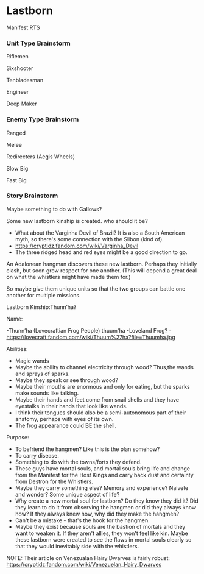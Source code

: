# Lastborn
Manifest RTS


### Unit Type Brainstorm

Riflemen

Sixshooter

Tenbladesman

Engineer

Deep Maker

### Enemy Type Brainstorm

Ranged

Melee

Redirecters (Aegis Wheels)

Slow Big

Fast Big


### Story Brainstorm

Maybe something to do with Gallows?

Some new lastborn kinship is created. who should it be?
- What about the Varginha Devil of Brazil? It is also a South American myth, so there's some connection with the Silbon (kind of).
- https://cryptidz.fandom.com/wiki/Varginha_Devil
- The three ridged head and red eyes might be a good direction to go.

An Adalonean hangman discovers these new lastborn. Perhaps they initially clash, but soon grow respect for one another. (This will depend a great deal on what the whistlers might have made them for.)

So maybe give them unique units so that the two groups can battle one another for multiple missions.

Lastborn Kinship:Thunn’ha?

Name:

-Thunn’ha (Lovecraftian Frog People) thuum'ha
-Loveland Frog?
-https://lovecraft.fandom.com/wiki/Thuum%27ha?file=Thuumha.jpg


Abilities:

- Magic wands
- Maybe the ability to channel electricity through wood? Thus,the wands and sprays of sparks.
- Maybe they speak or see through wood?
- Maybe their mouths are enormous and only for eating, but the sparks make sounds like talking.
- Maybe their hands and feet come from snail shells and they have eyestalks in their hands that look like wands.
- I think their tongues should also be a semi-autonomous part of their anatomy, perhaps with eyes of its own.
- The frog appearance could BE the shell.

Purpose:

- To befriend the hangmen? Like this is the plan somehow?
- To carry disease.
- Something to do with the towns/forts they defend.
- These guys have mortal souls, and mortal souls bring life and change from the Manifest for the Host Kings and carry back dust and certainty from Destron for the Whistlers.
- Maybe they carry something else? Memory and experience? Naivete and wonder? Some unique aspect of life?
- Why create a new mortal soul for lastborn? Do they know they did it? Did they learn to do it from observing the hangmen or did they always know how? If they always knew how, why did they make the hangmen?
- Can't be a mistake - that's the hook for the hangmen.
- Maybe they exist because souls are the bastion of mortals and they want to weaken it. If they aren't allies, they won't feel like kin. Maybe these lastborn were created to see the flaws in mortal souls clearly so that they would inevitably side with the whistlers.





NOTE: Their article on Venezualan Hairy Dwarves is fairly robust: https://cryptidz.fandom.com/wiki/Venezuelan_Hairy_Dwarves
